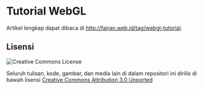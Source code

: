 Tutorial WebGL
==============

Artikel lengkap dapat dibaca di <http://fajran.web.id/tag/webgl-tutorial>.


Lisensi
-------

![Creative Commons License](http://i.creativecommons.org/l/by/3.0/80x15.png)

Seluruh tulisan, kode, gambar, dan media lain di dalam repositori ini
dirilis di bawah lisensi [Creative Commons Attribution 3.0 Unported](http://creativecommons.org/licenses/by/3.0/)


